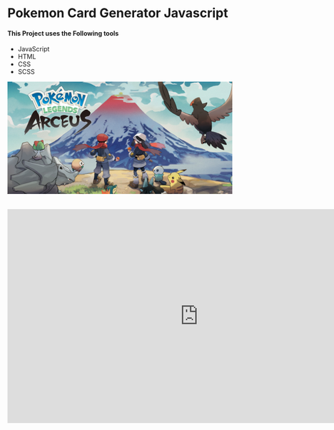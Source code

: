 # Pokemon Card Generator Javascript

#### This Project uses the Following tools

- JavaScript
- HTML
- CSS
- SCSS

![Drag Racing](img/pokiImage.jpg)

 <img src="https://m.media-amazon.com/images/M/MV5BZDNlNzBjMGUtYTA0Yy00OTI2LWJmZjMtODliYmUyYTI0OGFmXkEyXkFqcGdeQXVyODIwMDI1NjM@._V1_.jpg" alt="" />

<iframe width="853" height="480" src="https://www.youtube.com/embed/_JUSpgchD1I?list=PLNCevxogE3fiLT6bEObGeVfHVLnttptKv" title="Pokemon Card Generator Javascript | Step By Step Javascript Project" frameborder="0" allow="accelerometer; autoplay; clipboard-write; encrypted-media; gyroscope; picture-in-picture" allowfullscreen></iframe>
